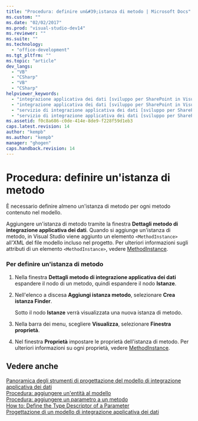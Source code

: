 ```yaml
---
title: "Procedura: definire un&#39;istanza di metodo | Microsoft Docs"
ms.custom: ""
ms.date: "02/02/2017"
ms.prod: "visual-studio-dev14"
ms.reviewer: ""
ms.suite: ""
ms.technology: 
  - "office-development"
ms.tgt_pltfrm: ""
ms.topic: "article"
dev_langs: 
  - "VB"
  - "CSharp"
  - "VB"
  - "CSharp"
helpviewer_keywords: 
  - "integrazione applicativa dei dati [sviluppo per SharePoint in Visual Studio], metodo"
  - "integrazione applicativa dei dati [sviluppo per SharePoint in Visual Studio], istanza di metodo"
  - "servizio di integrazione applicativa dei dati [sviluppo per SharePoint in Visual Studio], metodo"
  - "servizio di integrazione applicativa dei dati [sviluppo per SharePoint in Visual Studio], istanza di metodo"
ms.assetid: f0c8a686-c0de-414e-8de9-f228f59d1eb3
caps.latest.revision: 14
author: "kempb"
ms.author: "kempb"
manager: "ghogen"
caps.handback.revision: 14
---
```

# Procedura: definire un&#39;istanza di metodo
  È necessario definire almeno un'istanza di metodo per ogni metodo contenuto nel modello.  
  
 Aggiungere un'istanza di metodo tramite la finestra **Dettagli metodo di integrazione applicativa dei dati**.  Quando si aggiunge un'istanza di metodo, in Visual Studio viene aggiunto un elemento `<MethodInstance>` all'XML del file modello incluso nel progetto.  Per ulteriori informazioni sugli attributi di un elemento `<MethodInstance>`, vedere [MethodInstance](http://go.microsoft.com/fwlink/?LinkID=169282).  
  
### Per definire un'istanza di metodo  
  
1.  Nella finestra **Dettagli metodo di integrazione applicativa dei dati** espandere il nodo di un metodo, quindi espandere il nodo **Istanze**.  
  
2.  Nell'elenco a discesa **Aggiungi istanza metodo**, selezionare **Crea istanza Finder**.  
  
     Sotto il nodo **Istanze** verrà visualizzata una nuova istanza di metodo.  
  
3.  Nella barra dei menu, scegliere **Visualizza**, selezionare **Finestra proprietà**.  
  
4.  Nel finestra **Proprietà** impostare le proprietà dell'istanza di metodo.  Per ulteriori informazioni su ogni proprietà, vedere [MethodInstance](http://go.microsoft.com/fwlink/?LinkID=169282).  
  
## Vedere anche  
 [Panoramica degli strumenti di progettazione del modello di integrazione applicativa dei dati](../sharepoint/bdc-model-design-tools-overview.md)   
 [Procedura: aggiungere un'entità al modello](../sharepoint/how-to-add-an-entity-to-a-model.md)   
 [Procedura: aggiungere un parametro a un metodo](../sharepoint/how-to-add-a-parameter-to-a-method.md)   
 [How to: Define the Type Descriptor of a Parameter](../sharepoint/how-to-define-the-type-descriptor-of-a-parameter.md)   
 [Progettazione di un modello di integrazione applicativa dei dati](../sharepoint/designing-a-business-data-connectivity-model.md)  
  
  